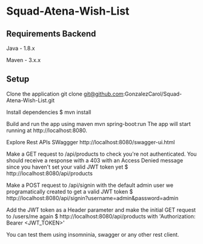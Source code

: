 # Squad-Atena-Wish-List

## Requirements Backend
Java - 1.8.x

Maven - 3.x.x

## Setup

Clone the application
git clone git@github.com:GonzalezCarol/Squad-Atena-Wish-List.git

Install dependencies
$ mvn install

Build and run the app using maven
mvn spring-boot:run The app will start running at http://localhost:8080.

Explore Rest APIs SWaggger http://localhost:8080/swagger-ui.html

Make a GET request to /api/products to check you're not authenticated. You should receive a response with a 403 with an Access Denied message since you haven't set your valid JWT token yet
$ http://localhost:8080/api/products

Make a POST request to /api/signin with the default admin user we programatically created to get a valid JWT token
$ http://localhost:8080/api/signin?username=admin&password=admin

Add the JWT token as a Header parameter and make the initial GET request to /users/me again
$ http://localhost:8080/api/products  with 'Authorization: Bearer <JWT_TOKEN>'


You can test them using insomninia, swagger or any other rest client.

